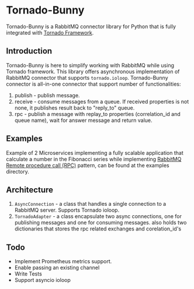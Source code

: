 Tornado-Bunny
=============
Tornado-Bunny is a RabbitMQ connector library for Python that is fully integrated with [Tornado Framework](http://www.tornadoweb.org).

Introduction
------------
Tornado-Bunny is here to simplify working with RabbitMQ while using Tornado framework.
This library offers asynchronous implementation of RabbitMQ connector that supports `tornado.ioloop`.
Tornado-Bunny connector is all-in-one connector that support number of functionalities:
1. publish - publish message.
2. receive - consume messages from a queue. If received properties is not none, it publishes result back to "reply_to" queue.
3. rpc - publish a message with replay_to properties (correlation_id and queue name), wait for answer message and return value. 

Examples
-------
Example of 2 Microservices implementing a fully scalable application that calculate a number in the Fibonacci series while implementing [RabbitMQ Remote procedure call (RPC)](https://www.rabbitmq.com/tutorials/tutorial-six-python.html) pattern, can be found at the examples directory.

Architecture
------------
1. `AsyncConnection` - 
    a class that handles a single connection to a RabbitMQ server.
    Supports Tornado ioloop.
2. `TornadoAdapter` - 
    a class encapsulate two async connections, one for publishing messages and one for consuming messages.
    also holds two dictionaries that stores the rpc related exchanges and corelation_id's

Todo
----
* Implement Prometheus metrics support.
* Enable passing an existing channel
* Write Tests
* Support asyncio ioloop
